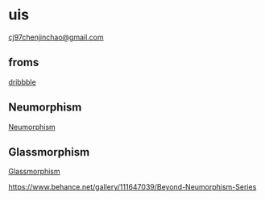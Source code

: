 # uis

cj97chenjinchao@gmail.com

## froms

[dribbble](https://dribbble.com/)

## Neumorphism

[Neumorphism](https://neumorphism.io/#4785a9)

## Glassmorphism

[Glassmorphism](https://ui.glass/generator/)

https://www.behance.net/gallery/111647039/Beyond-Neumorphism-Series
